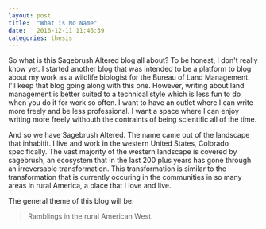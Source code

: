 ```yaml
---
layout: post
title:  "What is No Name"
date:   2016-12-11 11:46:39
categories: thesis  
---
```


So what is this Sagebrush Altered blog all about? To be honest, I don't really know yet. I started another blog that was intended to be a platform to blog about my work as a wildlife biologist for the Bureau of Land Management.  I'll keep that blog going along with this one.  However, writing about land management is better suited to a technical style which is less fun to do when you do it for work so often.  I want to have an outlet where I can write more freely and be less professional.  I want a space where I can enjoy writing more freely withouth the contraints of being scientific all of the time.  

And so we have Sagebrush Altered.  The name came out of the landscape that inhabitit.  I live and work in the western United States, Colorado specifically.  The vast majority of the western landscape is covered by sagebrush, an ecosystem that in the last 200 plus years has gone through an irreversable transformation.  This transformation is similar to the transformation that is currently occuring in the communities in so many areas in rural America, a place that I love and live. 

The general theme of this blog will be:

> Ramblings in the rural American West.     

[schmidtyworks]: http://www.schmidtyworks.com/